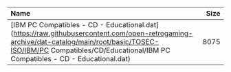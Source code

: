 |Name|Size|
|:---|---:|
|[IBM PC Compatibles - CD - Educational.dat](https://raw.githubusercontent.com/open-retrogaming-archive/dat-catalog/main/root/basic/TOSEC-ISO/IBM/PC Compatibles/CD/Educational/IBM PC Compatibles - CD - Educational.dat)|8075|
